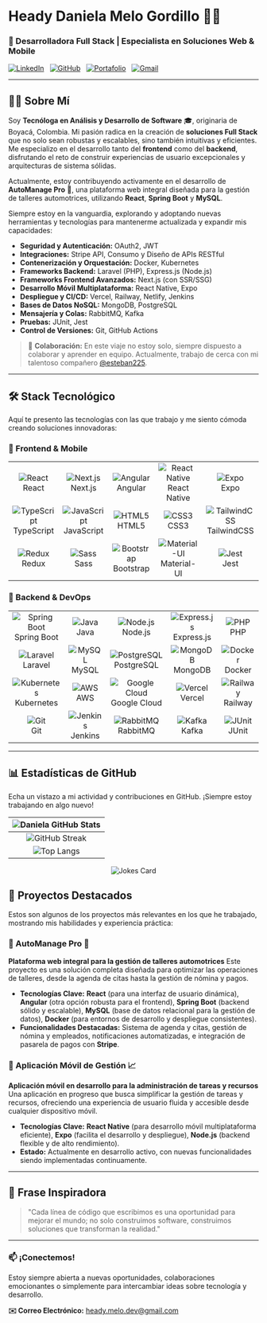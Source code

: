 # **Heady Daniela Melo Gordillo** 👩‍💻
### 🚀 Desarrolladora Full Stack | Especialista en Soluciones Web & Mobile

[![LinkedIn](https://img.shields.io/badge/-LinkedIn-0A66C2?style=for-the-badge&logo=linkedin&logoColor=white)](https://www.linkedin.com/in/heady-daniela-melo-gordillo-381855363/) &nbsp;
[![GitHub](https://img.shields.io/badge/-GitHub-181717?style=for-the-badge&logo=github&logoColor=white)](https://github.com/headydaniela) &nbsp;
[![Portafolio](https://img.shields.io/badge/-Portafolio-FF5722?style=for-the-badge&logo=google-chrome&logoColor=white)](https://portfolio-smoky-eight-24.vercel.app/) &nbsp;
[![Gmail](https://img.shields.io/badge/-Email-EA4335?style=for-the-badge&logo=gmail&logoColor=white)](mailto:heady.melo.dev@gmail.com)

---

## 🙋‍♀️ Sobre Mí

Soy **Tecnóloga en Análisis y Desarrollo de Software** 🎓, originaria de Boyacá, Colombia. Mi pasión radica en la creación de **soluciones Full Stack** que no solo sean robustas y escalables, sino también intuitivas y eficientes. Me especializo en el desarrollo tanto del **frontend** como del **backend**, disfrutando el reto de construir experiencias de usuario excepcionales y arquitecturas de sistema sólidas.

Actualmente, estoy contribuyendo activamente en el desarrollo de **AutoManage Pro** 🚗, una plataforma web integral diseñada para la gestión de talleres automotrices, utilizando **React**, **Spring Boot** y **MySQL**.

Siempre estoy en la vanguardia, explorando y adoptando nuevas herramientas y tecnologías para mantenerme actualizada y expandir mis capacidades:

-   **Seguridad y Autenticación:** OAuth2, JWT
-   **Integraciones:** Stripe API, Consumo y Diseño de APIs RESTful
-   **Contenerización y Orquestación:** Docker, Kubernetes
-   **Frameworks Backend:** Laravel (PHP), Express.js (Node.js)
-   **Frameworks Frontend Avanzados:** Next.js (con SSR/SSG)
-   **Desarrollo Móvil Multiplataforma:** React Native, Expo
-   **Despliegue y CI/CD:** Vercel, Railway, Netlify, Jenkins
-   **Bases de Datos NoSQL:** MongoDB, PostgreSQL
-   **Mensajería y Colas:** RabbitMQ, Kafka
-   **Pruebas:** JUnit, Jest
-   **Control de Versiones:** Git, GitHub Actions

> 🤝 **Colaboración:** En este viaje no estoy solo, siempre dispuesto a colaborar y aprender en equipo. Actualmente, trabajo de cerca con mi talentoso compañero [@esteban225](https://github.com/esteban225).

---

## 🛠 Stack Tecnológico

Aquí te presento las tecnologías con las que trabajo y me siento cómoda creando soluciones innovadoras:

### 🌟 Frontend & Mobile
| | | | | |
|:---:|:---:|:---:|:---:|:---:|
| <img src="https://img.shields.io/badge/-React-61DAFB?style=flat-square&logo=react&logoColor=black" alt="React" /><br>React | <img src="https://img.shields.io/badge/-Next.js-000000?style=flat-square&logo=next.js&logoColor=white" alt="Next.js" /><br>Next.js | <img src="https://img.shields.io/badge/-Angular-DD0031?style=flat-square&logo=angular&logoColor=white" alt="Angular" /><br>Angular | <img src="https://img.shields.io/badge/-React_Native-61DAFB?style=flat-square&logo=react&logoColor=black" alt="React Native" /><br>React Native | <img src="https://img.shields.io/badge/-Expo-000020?style=flat-square&logo=expo&logoColor=white" alt="Expo" /><br>Expo |
| <img src="https://img.shields.io/badge/-TypeScript-3178C6?style=flat-square&logo=typescript&logoColor=white" alt="TypeScript" /><br>TypeScript | <img src="https://img.shields.io/badge/-JavaScript-F7DF1E?style=flat-square&logo=javascript&logoColor=black" alt="JavaScript" /><br>JavaScript | <img src="https://img.shields.io/badge/-HTML5-E34F26?style=flat-square&logo=html5&logoColor=white" alt="HTML5" /><br>HTML5 | <img src="https://img.shields.io/badge/-CSS3-1572B6?style=flat-square&logo=css3&logoColor=white" alt="CSS3" /><br>CSS3 | <img src="https://img.shields.io/badge/-TailwindCSS-06B6D4?style=flat-square&logo=tailwind-css&logoColor=white" alt="TailwindCSS" /><br>TailwindCSS |
| <img src="https://img.shields.io/badge/-Redux-764ABC?style=flat-square&logo=redux&logoColor=white" alt="Redux" /><br>Redux | <img src="https://img.shields.io/badge/-Sass-CC6699?style=flat-square&logo=sass&logoColor=white" alt="Sass" /><br>Sass | <img src="https://img.shields.io/badge/-Bootstrap-7952B3?style=flat-square&logo=bootstrap&logoColor=white" alt="Bootstrap" /><br>Bootstrap | <img src="https://img.shields.io/badge/-Material--UI-007FFF?style=flat-square&logo=mui&logoColor=white" alt="Material-UI" /><br>Material-UI | <img src="https://img.shields.io/badge/-Jest-C21325?style=flat-square&logo=jest&logoColor=white" alt="Jest" /><br>Jest |

### 🚀 Backend & DevOps
| | | | | |
|:---:|:---:|:---:|:---:|:---:|
| <img src="https://img.shields.io/badge/-Spring_Boot-6DB33F?style=flat-square&logo=spring-boot&logoColor=white" alt="Spring Boot" /><br>Spring Boot | <img src="https://img.shields.io/badge/-Java-007396?style=flat-square&logo=java&logoColor=white" alt="Java" /><br>Java | <img src="https://img.shields.io/badge/-Node.js-339933?style=flat-square&logo=node.js&logoColor=white" alt="Node.js" /><br>Node.js | <img src="https://img.shields.io/badge/-Express.js-000000?style=flat-square&logo=express&logoColor=white" alt="Express.js" /><br>Express.js | <img src="https://img.shields.io/badge/-PHP-777BB4?style=flat-square&logo=php&logoColor=white" alt="PHP" /><br>PHP |
| <img src="https://img.shields.io/badge/-Laravel-FF2D20?style=flat-square&logo=laravel&logoColor=white" alt="Laravel" /><br>Laravel | <img src="https://img.shields.io/badge/-MySQL-4479A1?style=flat-square&logo=mysql&logoColor=white" alt="MySQL" /><br>MySQL | <img src="https://img.shields.io/badge/-PostgreSQL-336791?style=flat-square&logo=postgresql&logoColor=white" alt="PostgreSQL" /><br>PostgreSQL | <img src="https://img.shields.io/badge/-MongoDB-47A248?style=flat-square&logo=mongodb&logoColor=white" alt="MongoDB" /><br>MongoDB | <img src="https://img.shields.io/badge/-Docker-2496ED?style=flat-square&logo=docker&logoColor=white" alt="Docker" /><br>Docker |
| <img src="https://img.shields.io/badge/-Kubernetes-326CE5?style=flat-square&logo=kubernetes&logoColor=white" alt="Kubernetes" /><br>Kubernetes | <img src="https://img.shields.io/badge/-AWS-232F3E?style=flat-square&logo=amazon-aws&logoColor=white" alt="AWS" /><br>AWS | <img src="https://img.shields.io/badge/-Google_Cloud-4285F4?style=flat-square&logo=google-cloud&logoColor=white" alt="Google Cloud" /><br>Google Cloud | <img src="https://img.shields.io/badge/-Vercel-000000?style=flat-square&logo=vercel&logoColor=white" alt="Vercel" /><br>Vercel | <img src="https://img.shields.io/badge/-Railway-0B0D0E?style=flat-square&logo=railway&logoColor=white" alt="Railway" /><br>Railway |
| <img src="https://img.shields.io/badge/-Git-F05032?style=flat-square&logo=git&logoColor=white" alt="Git" /><br>Git | <img src="https://img.shields.io/badge/-Jenkins-D24939?style=flat-square&logo=jenkins&logoColor=white" alt="Jenkins" /><br>Jenkins | <img src="https://img.shields.io/badge/-RabbitMQ-FF6600?style=flat-square&logo=rabbitmq&logoColor=white" alt="RabbitMQ" /><br>RabbitMQ | <img src="https://img.shields.io/badge/-Kafka-231F20?style=flat-square&logo=apache-kafka&logoColor=white" alt="Kafka" /><br>Kafka | <img src="https://img.shields.io/badge/-JUnit-25A162?style=flat-square&logo=junit5&logoColor=white" alt="JUnit" /><br>JUnit |

---

## 📊 Estadísticas de GitHub

Echa un vistazo a mi actividad y contribuciones en GitHub. ¡Siempre estoy trabajando en algo nuevo!

<div align="center">
    
| ![Daniela GitHub Stats](https://github-readme-stats.vercel.app/api?username=dmeloH&show_icons=true&theme=tokyonight&hide_border=true&include_all_commits=true) |
|:--:|
| ![GitHub Streak](https://github-readme-streak-stats.herokuapp.com/?user=dmeloH&theme=tokyonight&hide_border=true) |
|![Top Langs](https://github-readme-stats.vercel.app/api/top-langs/?username=dmeloH&theme=tokyonight) |


![Jokes Card](https://readme-jokes.vercel.app/api?hideBorder)

</div>

## 🚀 Proyectos Destacados

Estos son algunos de los proyectos más relevantes en los que he trabajado, mostrando mis habilidades y experiencia práctica:

### 🔧 AutoManage Pro 🚗
**Plataforma web integral para la gestión de talleres automotrices**
Este proyecto es una solución completa diseñada para optimizar las operaciones de talleres, desde la agenda de citas hasta la gestión de nómina y pagos.
-   **Tecnologías Clave:** **React** (para una interfaz de usuario dinámica), **Angular** (otra opción robusta para el frontend), **Spring Boot** (backend sólido y escalable), **MySQL** (base de datos relacional para la gestión de datos), **Docker** (para entornos de desarrollo y despliegue consistentes).
-   **Funcionalidades Destacadas:** Sistema de agenda y citas, gestión de nómina y empleados, notificaciones automatizadas, e integración de pasarela de pagos con **Stripe**.

### 📱 Aplicación Móvil de Gestión 📈
**Aplicación móvil en desarrollo para la administración de tareas y recursos**
Una aplicación en progreso que busca simplificar la gestión de tareas y recursos, ofreciendo una experiencia de usuario fluida y accesible desde cualquier dispositivo móvil.
-   **Tecnologías Clave:** **React Native** (para desarrollo móvil multiplataforma eficiente), **Expo** (facilita el desarrollo y despliegue), **Node.js** (backend flexible y de alto rendimiento).
-   **Estado:** Actualmente en desarrollo activo, con nuevas funcionalidades siendo implementadas continuamente.

---

## 📌 Frase Inspiradora

> "Cada línea de código que escribimos es una oportunidad para mejorar el mundo; no solo construimos software, construimos soluciones que transforman la realidad."

---

### 📫 ¡Conectemos!

Estoy siempre abierta a nuevas oportunidades, colaboraciones emocionantes o simplemente para intercambiar ideas sobre tecnología y desarrollo.

**✉️ Correo Electrónico:** [heady.melo.dev@gmail.com](mailto:heady.melo.dev@gmail.com)
